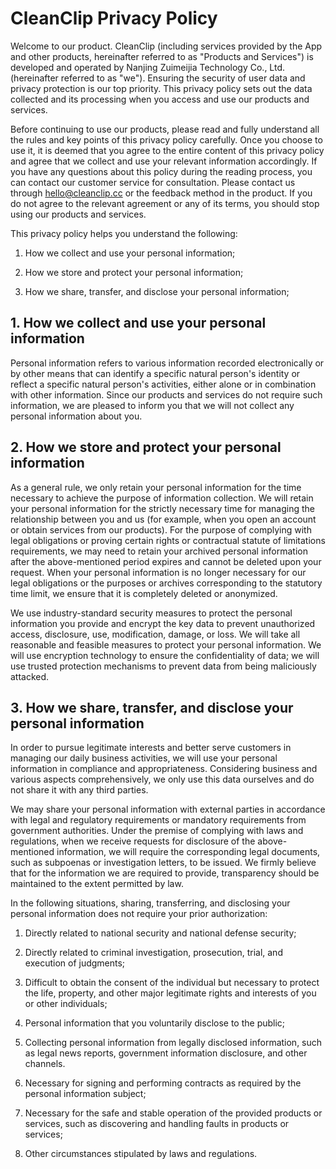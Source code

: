 # CleanClip Privacy Policy
Welcome to our product. CleanClip (including services provided by the App and other products, hereinafter referred to as "Products and Services") is developed and operated by Nanjing Zuimeijia Technology Co., Ltd. (hereinafter referred to as "we"). Ensuring the security of user data and privacy protection is our top priority. This privacy policy sets out the data collected and its processing when you access and use our products and services.

Before continuing to use our products, please read and fully understand all the rules and key points of this privacy policy carefully. Once you choose to use it, it is deemed that you agree to the entire content of this privacy policy and agree that we collect and use your relevant information accordingly. If you have any questions about this policy during the reading process, you can contact our customer service for consultation. Please contact us through hello@cleanclip.cc or the feedback method in the product. If you do not agree to the relevant agreement or any of its terms, you should stop using our products and services.

This privacy policy helps you understand the following:

1. How we collect and use your personal information;

2. How we store and protect your personal information;

3. How we share, transfer, and disclose your personal information;

## 1. How we collect and use your personal information
Personal information refers to various information recorded electronically or by other means that can identify a specific natural person's identity or reflect a specific natural person's activities, either alone or in combination with other information. Since our products and services do not require such information, we are pleased to inform you that we will not collect any personal information about you.

## 2. How we store and protect your personal information
As a general rule, we only retain your personal information for the time necessary to achieve the purpose of information collection. We will retain your personal information for the strictly necessary time for managing the relationship between you and us (for example, when you open an account or obtain services from our products). For the purpose of complying with legal obligations or proving certain rights or contractual statute of limitations requirements, we may need to retain your archived personal information after the above-mentioned period expires and cannot be deleted upon your request. When your personal information is no longer necessary for our legal obligations or the purposes or archives corresponding to the statutory time limit, we ensure that it is completely deleted or anonymized.

We use industry-standard security measures to protect the personal information you provide and encrypt the key data to prevent unauthorized access, disclosure, use, modification, damage, or loss. We will take all reasonable and feasible measures to protect your personal information. We will use encryption technology to ensure the confidentiality of data; we will use trusted protection mechanisms to prevent data from being maliciously attacked.

## 3. How we share, transfer, and disclose your personal information
In order to pursue legitimate interests and better serve customers in managing our daily business activities, we will use your personal information in compliance and appropriateness. Considering business and various aspects comprehensively, we only use this data ourselves and do not share it with any third parties.

We may share your personal information with external parties in accordance with legal and regulatory requirements or mandatory requirements from government authorities. Under the premise of complying with laws and regulations, when we receive requests for disclosure of the above-mentioned information, we will require the corresponding legal documents, such as subpoenas or investigation letters, to be issued. We firmly believe that for the information we are required to provide, transparency should be maintained to the extent permitted by law.

In the following situations, sharing, transferring, and disclosing your personal information does not require your prior authorization:

1. Directly related to national security and national defense security;

2. Directly related to criminal investigation, prosecution, trial, and execution of judgments;

3. Difficult to obtain the consent of the individual but necessary to protect the life, property, and other major legitimate rights and interests of you or other individuals;

4. Personal information that you voluntarily disclose to the public;

5. Collecting personal information from legally disclosed information, such as legal news reports, government information disclosure, and other channels.

6. Necessary for signing and performing contracts as required by the personal information subject;

7. Necessary for the safe and stable operation of the provided products or services, such as discovering and handling faults in products or services;

8. Other circumstances stipulated by laws and regulations.
